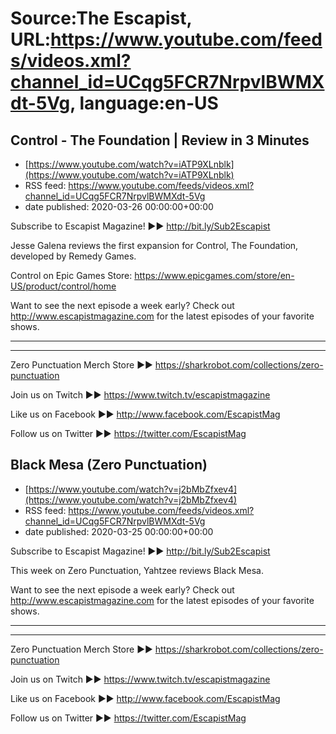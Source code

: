# Source:The Escapist, URL:https://www.youtube.com/feeds/videos.xml?channel_id=UCqg5FCR7NrpvlBWMXdt-5Vg, language:en-US

## Control - The Foundation | Review in 3 Minutes
 - [https://www.youtube.com/watch?v=iATP9XLnblk](https://www.youtube.com/watch?v=iATP9XLnblk)
 - RSS feed: https://www.youtube.com/feeds/videos.xml?channel_id=UCqg5FCR7NrpvlBWMXdt-5Vg
 - date published: 2020-03-26 00:00:00+00:00

Subscribe to Escapist Magazine! ►► http://bit.ly/Sub2Escapist

Jesse Galena reviews the first expansion for Control, The Foundation, developed by Remedy Games.

Control on Epic Games Store: https://www.epicgames.com/store/en-US/product/control/home

Want to see the next episode a week early? Check out http://www.escapistmagazine.com for the latest episodes of your favorite shows.

---



---


Zero Punctuation Merch Store ►► https://sharkrobot.com/collections/zero-punctuation 

Join us on Twitch ►► https://www.twitch.tv/escapistmagazine 

Like us on Facebook ►► http://www.facebook.com/EscapistMag

Follow us on Twitter ►► https://twitter.com/EscapistMag

## Black Mesa (Zero Punctuation)
 - [https://www.youtube.com/watch?v=j2bMbZfxev4](https://www.youtube.com/watch?v=j2bMbZfxev4)
 - RSS feed: https://www.youtube.com/feeds/videos.xml?channel_id=UCqg5FCR7NrpvlBWMXdt-5Vg
 - date published: 2020-03-25 00:00:00+00:00

Subscribe to Escapist Magazine! ►► http://bit.ly/Sub2Escapist

This week on Zero Punctuation, Yahtzee reviews Black Mesa.

Want to see the next episode a week early? Check out http://www.escapistmagazine.com for the latest episodes of your favorite shows.

---



---


Zero Punctuation Merch Store ►► https://sharkrobot.com/collections/zero-punctuation 

Join us on Twitch ►► https://www.twitch.tv/escapistmagazine 

Like us on Facebook ►► http://www.facebook.com/EscapistMag

Follow us on Twitter ►► https://twitter.com/EscapistMag

